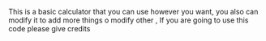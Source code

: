 This is a basic calculator that you can use however you want, you also can modify it to add more things o modify other
, If you are going to use this code please give credits
